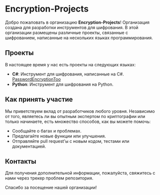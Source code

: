 # Encryption-Projects

Добро пожаловать в организацию **Encryption-Projects**! Организация создана для разработки инструментов для шифрования. В этой организации размещены различные проекты, связанные с шифрованием, написанные на нескольких языках программирования.

## Проекты

В настоящее время у нас есть проекты на следующих языках:
- **C#**: Инструмент для шифрования, написанные на C#. [PasswordEncryptionToo](https://github.com/Encryption-Projects/PasswordEncryptionTool)
- **Python**: Инструмент для шифрования на Python.

## Как принять участие

Мы приветствуем вклад от разработчиков любого уровня. Независимо от того, являетесь ли вы опытным экспертом по криптографии или только начинаете, есть множество способов, как вы можете помочь:
- Сообщайте о багах и проблемах.
- Предлагайте новые функции или улучшения.
- Отправляйте pull request'ы с новым кодом, тестами или документацией.

## Контакты

Для получения дополнительной информации, пожалуйста, свяжитесь с нами через трекер проблем репозитория.

Спасибо за посещение нашей организации!
